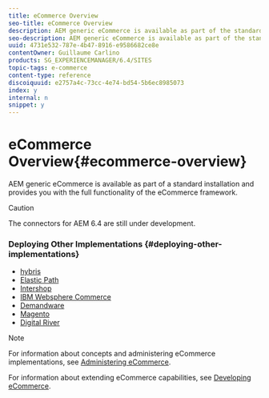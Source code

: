 ```yaml
---
title: eCommerce Overview
seo-title: eCommerce Overview
description: AEM generic eCommerce is available as part of the standard installation and provides you with the full functionality of the eCommerce framework.  
seo-description: AEM generic eCommerce is available as part of the standard installation and provides you with the full functionality of the eCommerce framework.  
uuid: 4731e532-787e-4b47-8916-e9586682ce8e
contentOwner: Guillaume Carlino
products: SG_EXPERIENCEMANAGER/6.4/SITES
topic-tags: e-commerce
content-type: reference
discoiquuid: e2757a4c-73cc-4e74-bd54-5b6ec8985073
index: y
internal: n
snippet: y
---
```


# eCommerce Overview{#ecommerce-overview}

AEM generic eCommerce is available as part of a standard installation and provides you with the full functionality of the eCommerce framework.

>[!CAUTION]
>
>The connectors for AEM 6.4 are still under development.

### Deploying Other Implementations {#deploying-other-implementations}

* [hybris](../../../sites/deploying/using/hybris.md)
* [Elastic Path](../../../sites/deploying/using/elasticpath.md)
* [Intershop](../../../sites/deploying/using/intershop.md)
* [IBM Websphere Commerce](../../../sites/deploying/using/ibm-websphere.md)
* [Demandware](../../../sites/deploying/using/demandware.md)
* [Magento](../../../sites/deploying/using/magento.md)
* [Digital River](../../../sites/deploying/using/digital-river.md)

>[!NOTE]
>
>For information about concepts and administering eCommerce implementations, see [Administering eCommerce](../../../sites/administering/using/ecommerce.md).
>
>For information about extending eCommerce capabilities, see [Developing eCommerce](../../../sites/developing/using/ecommerce.md).

